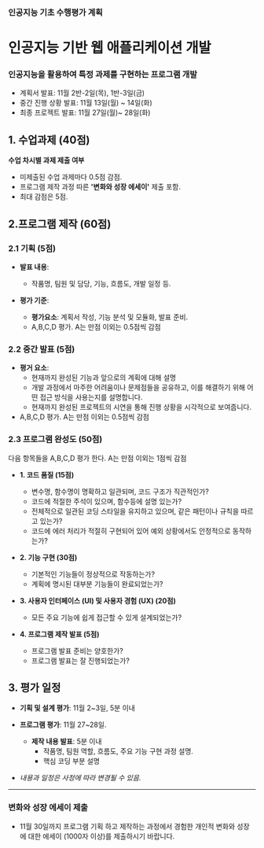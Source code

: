 ### 인공지능 기초 수행평가 계획

# 인공지능 기반 웹 애플리케이션 개발
### 인공지능을 활용하여 특정 과제를 구현하는 프로그램 개발
 - 계획서 발표: 11월 2반-2일(목), 1반-3일(금)
 - 중간 진행 상황 발표: 11월 13일(월) ~ 14일(화)
 - 최종 프로젝트 발표: 11월 27일(월)~ 28일(화)

## 1. 수업과제 (40점)
**수업 차시별 과제 제출 여부** 
  - 미제출된 수업 과제마다 0.5점 감점.
  - 프로그램 제작 과정 따른 **'변화와 성장 에세이'** 제출 포함.
  - 최대 감점은 5점.

## 2.프로그램 제작 (60점)

### 2.1 기획 (5점)

- **발표 내용**: 
  - 작품명, 팀원 및 담당, 기능, 흐름도, 개발 일정 등.

- **평가 기준**:
  - **평가요소**: 계획서 작성, 기능 분석 및 모듈화, 발표 준비.
  - A,B,C,D 평가. A는 만점 이외는 0.5점씩 감점 

### 2.2 중간 발표 (5점)
- **평거 요소**:
  - 현재까지 완성된 기능과 앞으로의 계획에 대해 설명
  - 개발 과정에서 마주한 어려움이나 문제점들을 공유하고, 이를 해결하기 위해 어떤 접근 방식을 사용는지를 설명합니다.
  - 현재까지 완성된 프로젝트의 시연을 통해 진행 상황을 시각적으로 보여줍니다.
- A,B,C,D 평가. A는 만점 이외는 0.5점씩 감점 
  
 
### 2.3 프로그램 완성도 (50점)
다음 항목들을 A,B,C,D 평가 한다. A는 만점 이외는 1점씩 감점 
 - **1. 코드 품질 (15점)**
   - 변수명, 함수명이 명확하고 일관되며, 코드 구조가 직관적인가?
   - 코드에 적절한 주석이 있으며, 함수등에 설명 있는가?
   - 전체적으로 일관된 코딩 스타일을 유지하고 있으며, 같은 패턴이나 규칙을 따르고 있는가?
   - 코드에 에러 처리가 적절히 구현되어 있어 예외 상황에서도 안정적으로 동작하는가?
 
 - **2. 기능 구현 (30점)**
   - 기본적인 기능들이 정상적으로 작동하는가?
   - 계획에 명시된 대부분 기능들이 완료되었는가?

 - **3. 사용자 인터페이스 (UI) 및 사용자 경험 (UX) (20점)**
   - 모든 주요 기능에 쉽게 접근할 수 있게 설계되었는가?

 - **4. 프로그램 제작 발표 (5점)**
   - 프로그램 발표 준비는 양호한가?
   - 프로그램 발표는 잘 진행되었는가?

   
## 3. 평가 일정 

- **기획 및 설계 평가**: 11월 2~3일, 5분 이내
  
- **프로그램 평가**: 11월 27~28일.
  - **제작 내용 발표**: 5분 이내
    - 작품명, 팀원 역할, 흐름도,  주요 기능 구현 과정 설명.
    - 핵심 코딩 부분 설명
     
  
- *내용과 일정은 사정에 따라 변경될 수 있음.*

---

### 변화와 성장 에세이 제출

- 11월 30일까지 프로그램 기획 하고 제작하는 과정에서 경험한 개인적 변화와 성장에 대한 에세이 (1000자 이상)를 제출하시기 바랍니다.
